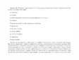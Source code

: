 <p align="center">
  <img width="30%" src="https://github.com/Macc0de/PyQt_collection/blob/main/IndividualTask/task.jpg">
</p> 
